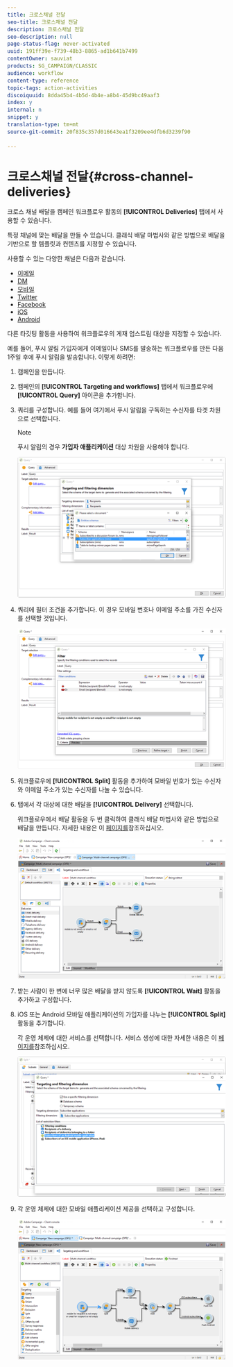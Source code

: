 ```yaml
---
title: 크로스채널 전달
seo-title: 크로스채널 전달
description: 크로스채널 전달
seo-description: null
page-status-flag: never-activated
uuid: 191ff39e-f739-48b3-8865-ad1b641b7499
contentOwner: sauviat
products: SG_CAMPAIGN/CLASSIC
audience: workflow
content-type: reference
topic-tags: action-activities
discoiquuid: 8dda45b4-4b5d-4b4e-a8b4-45d9bc49aaf3
index: y
internal: n
snippet: y
translation-type: tm+mt
source-git-commit: 20f835c357d016643ea1f3209ee4dfb6d3239f90

---
```



# 크로스채널 전달{#cross-channel-deliveries}

크로스 채널 배달을 캠페인 워크플로우 활동의 **[!UICONTROL Deliveries]** 탭에서 사용할 수 있습니다.

특정 채널에 맞는 배달을 만들 수 있습니다. 클래식 배달 마법사와 같은 방법으로 배달을 기반으로 할 템플릿과 컨텐츠를 지정할 수 있습니다.

사용할 수 있는 다양한 채널은 다음과 같습니다.

* [이메일](../../delivery/using/about-email-channel.md)
* [DM](../../delivery/using/about-direct-mail-channel.md)
* [모바일](../../delivery/using/sms-channel.md)
* [Twitter](../../social/using/publishing-on-twitter.md)
* [Facebook](../../social/using/publishing-on-facebook.md)
* [iOS](../../delivery/using/creating-notifications.md#sending-notifications-on-ios)
* [Android](../../delivery/using/creating-notifications.md#sending-notifications-on-android)

다른 타깃팅 활동을 사용하여 워크플로우의 게재 업스트림 대상을 지정할 수 있습니다.

예를 들어, 푸시 알림 가입자에게 이메일이나 SMS를 발송하는 워크플로우를 만든 다음 1주일 후에 푸시 알림을 발송합니다. 이렇게 하려면:

1. 캠페인을 만듭니다.
1. 캠페인의 **[!UICONTROL Targeting and workflows]** 탭에서 워크플로우에 **[!UICONTROL Query]** 아이콘을 추가합니다.
1. 쿼리를 구성합니다. 예를 들어 여기에서 푸시 알림을 구독하는 수신자를 타겟 차원으로 선택합니다.

   >[!NOTE]
   >
   >푸시 알림의 경우 **가입자 애플리케이션** 대상 차원을 사용해야 합니다.

   ![](assets/cross_channel_delivery_1.png)

1. 쿼리에 필터 조건을 추가합니다. 이 경우 모바일 번호나 이메일 주소를 가진 수신자를 선택할 것입니다.

   ![](assets/cross_channel_delivery_2.png)

1. 워크플로우에 **[!UICONTROL Split]** 활동을 추가하여 모바일 번호가 있는 수신자와 이메일 주소가 있는 수신자를 나눌 수 있습니다.
1. 탭에서 각 대상에 대한 배달을 **[!UICONTROL Delivery]** 선택합니다.

   워크플로우에서 배달 활동을 두 번 클릭하여 클래식 배달 마법사와 같은 방법으로 배달을 만듭니다. 자세한 내용은 이 [페이지를](../../delivery/using/about-email-channel.md)참조하십시오.

   ![](assets/cross_channel_delivery_3.png)

1. 받는 사람이 한 번에 너무 많은 배달을 받지 않도록 **[!UICONTROL Wait]** 활동을 추가하고 구성합니다.
1. iOS 또는 Android 모바일 애플리케이션의 가입자를 나누는 **[!UICONTROL Split]** 활동을 추가합니다.

   각 운영 체제에 대한 서비스를 선택합니다. 서비스 생성에 대한 자세한 내용은 이 [페이지를](../../delivery/using/setting-up-mobile-app-channel.md#creating-the-service-and-collecting-subscriptions)참조하십시오.

   ![](assets/cross_channel_delivery_4.png)

1. 각 운영 체제에 대한 모바일 애플리케이션 제공을 선택하고 구성합니다.

   ![](assets/cross_channel_delivery_5.png)

